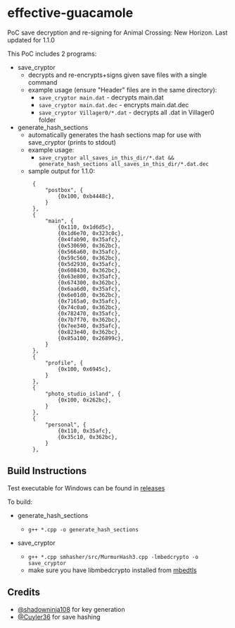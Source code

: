 # effective-guacamole
PoC save decryption and re-signing for Animal Crossing: New Horizon. Last updated for 1.1.0

This PoC includes 2 programs:
- save_cryptor
  - decrypts and re-encrypts+signs given save files with a single command
  - example usage (ensure "Header" files are in the same directory):
    -  `save_cryptor main.dat` - decrypts main.dat
    -  `save_cryptor main.dat.dec` - encrypts main.dat.dec
    -  `save_cryptor Villager0/*.dat` - decrypts all .dat in Villager0 folder
- generate_hash_sections
  - automatically generates the hash sections map for use with save_cryptor (prints to stdout)
  - example usage:
    - `save_cryptor all_saves_in_this_dir/*.dat && generate_hash_sections all_saves_in_this_dir/*.dat.dec`
  - sample output for 1.1.0:
```
        {
            "postbox", {
                {0x100, 0xb4448c},
            }
        },
        {
            "main", {
                {0x110, 0x1d6d5c},
                {0x1d6e70, 0x323c0c},
                {0x4fab90, 0x35afc},
                {0x530690, 0x362bc},
                {0x566a60, 0x35afc},
                {0x59c560, 0x362bc},
                {0x5d2930, 0x35afc},
                {0x608430, 0x362bc},
                {0x63e800, 0x35afc},
                {0x674300, 0x362bc},
                {0x6aa6d0, 0x35afc},
                {0x6e01d0, 0x362bc},
                {0x7165a0, 0x35afc},
                {0x74c0a0, 0x362bc},
                {0x782470, 0x35afc},
                {0x7b7f70, 0x362bc},
                {0x7ee340, 0x35afc},
                {0x823e40, 0x362bc},
                {0x85a100, 0x26899c},
            }
        },
        {
            "profile", {
                {0x100, 0x6945c},
            }
        },
        {
            "photo_studio_island", {
                {0x100, 0x262bc},
            }
        },
        {
            "personal", {
                {0x110, 0x35afc},
                {0x35c10, 0x362bc},
            }
        },
```

## Build Instructions

Test executable for Windows can be found in [releases](https://github.com/3096/effective-guacamole/releases)

To build:

- generate_hash_sections
  - `g++ *.cpp -o generate_hash_sections`

- save_cryptor
  - `g++ *.cpp smhasher/src/MurmurHash3.cpp -lmbedcrypto -o save_cryptor`
  - make sure you have libmbedcrypto installed from [mbedtls](https://github.com/ARMmbed/mbedtls)

## Credits
- [@shadowninja108](https://github.com/shadowninja108/Blanket) for key generation
- [@Cuyler36](https://github.com/Cuyler36/HorizonSummer) for save hashing
